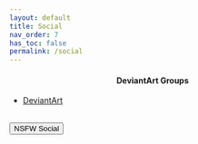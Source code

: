 ```yaml
---
layout: default
title: Social
nav_order: 7
has_toc: false
permalink: /social
---
```


<!-- 
{: .note }
> {: .opaque }
> 
>
> 
-->

<div id="card">
<div id="responsive">
<h4 style="text-align:center">DeviantArt Groups</h4>
<ul>
    <li><a href="https://www.deviantart.com/the-back-room" target="_blank">DeviantArt</a></li>
</ul>
</div>
</div>
<!-- ////////////////////////////////////////////////////////////////////////////////////////////////////////////////////// -->
<br />
<a href="/social/nsfw">
<button type="button" name="button" class="btn">NSFW Social</button></a> 
<br />
<!-- ////////////////////////////////////////////////////////////////////////////////////////////////////////////////////// -->